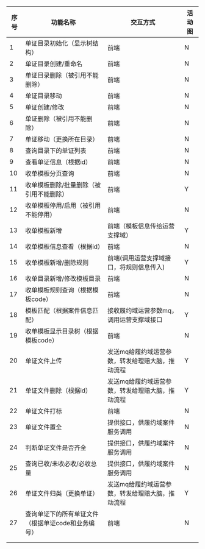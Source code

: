 | 序号 | 功能名称                                           | 交互方式                                         | 活动图 |
| ---- | -------------------------------------------------- | ------------------------------------------------ | ------ |
| 1    | 单证目录初始化（显示树结构）                       | 前端                                             | N      |
| 2    | 单证目录创建/重命名                                | 前端                                             | N      |
| 3    | 单证目录删除（被引用不能删除）                     | 前端                                             | N      |
| 4    | 单证目录移动                                       | 前端                                             | N      |
| 5    | 单证创建/修改                                      | 前端                                             | N      |
| 6    | 单证删除（被引用不能删除）                         | 前端                                             | N      |
| 7    | 单证移动（更换所在目录）                           | 前端                                             | N      |
| 8    | 查询目录下的单证列表                               | 前端                                             | N      |
| 9    | 查看单证信息（根据id）                             | 前端                                             | N      |
| 10   | 收单模板分页查询                                   | 前端                                             | N      |
| 11   | 收单模板删除/批量删除（被引用不能删除）            | 前端                                             | Y     |
| 12   | 收单模板停用/启用（被引用不能停用）                | 前端                                             | N      |
| 13   | 收单模板新增                                       | 前端（模板信息传给运营支撑域）                   | Y      |
| 14   | 收单模板信息查看（根据id）                         | 前端                                             | N      |
| 15   | 收单模板新增/删除规则                              | 前端(调用运营支撑域接口，将规则信息传入)         | Y      |
| 16   | 收单目录新增/修改模板目录                          | 前端                                             | N      |
| 17   | 收单模板规则查询（根据模板code）                   | 前端                                             | N      |
| 18   | 模板匹配（根据案件信息匹配）                       | 接收履约域运营参数mq，调用运营支撑域接口         | Y      |
| 19   | 收单模板显示目录树（根据模板code）                 | 前端                                             | N      |
| 20   | 单证文件上传                                       | 发送mq给履约域运营参数，转发给理赔大脑，推动流程 | Y      |
| 21   | 单证文件删除（根据id）                             | 发送mq给履约域运营参数，转发给理赔大脑，推动流程 | Y      |
| 22   | 单证文件打标                                       | 前端                                             | N      |
| 23   | 单证文件置全                                       | 提供接口，供履约域案件服务调用                   | N      |
| 24   | 判断单证文件是否齐全                               | 提供接口，供履约域案件服务调用                   | N      |
| 25   | 查询已收/未收必收/必收总量                         | 提供接口，供履约域案件服务调用                   | N      |
| 26   | 单证文件归类（更换单证）                           | 发送mq给履约域运营参数，转发给理赔大脑，推动流程 | Y      |
| 27   | 查询单证下的所有单证文件（根据单证code和业务编号） | 前端                                             | N      |
|      |                                                    |                                                  |        |
|      |                                                    |                                                  |        |




